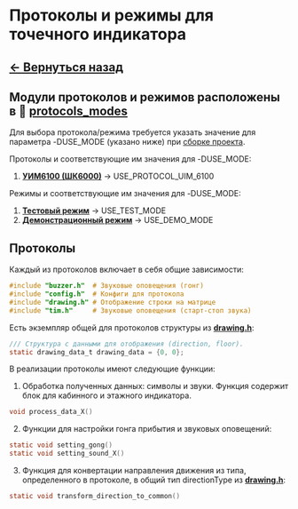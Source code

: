 # Протоколы и режимы для точечного индикатора

## **[<- Вернуться назад](../../middlewares/middlewares.md)**

## Модули протоколов и режимов расположены в 📂 **[protocols_modes](./)** <br>

Для выбора протокола/режима требуется указать значение для параметра -DUSE_MODE (указано ниже) при [сборке проекта](../../../README.md).

Протоколы и соответствующие им значения для -DUSE_MODE:

1. **[УИМ6100 (ШК6000)](./uim6100/uim6100.md)** -> USE_PROTOCOL_UIM_6100

Режимы и соответствующие им значения для -DUSE_MODE:

1. **[Тестовый режим](./test_mode/test_mode.md)** -> USE_TEST_MODE
2. **[Демонстрационный режим](./demo_mode/demo_mode.md)** -> USE_DEMO_MODE

## Протоколы

Каждый из протоколов включает в себя общие зависимости:

```c
#include "buzzer.h"  # Звуковые оповещения (гонг)
#include "config.h"  # Конфиги для протокола
#include "drawing.h" # Отображение строки на матрице
#include "tim.h"     # Звуковые оповещения (старт-стоп звука)
```

Есть экземпляр общей для протоколов структуры из **[drawing.h](../../middlewares/display_symbols/drawing.h)**:

```c
/// Структура с данными для отображения (direction, floor).
static drawing_data_t drawing_data = {0, 0};
```

В реализации протоколы имеют следующие функции:

1. Обработка полученных данных: символы и звуки. Функция содержит блок для кабинного и этажного индикатора.

```c
void process_data_X()
```

2. Функции для настройки гонга прибытия и звуковых оповещений:

```c
static void setting_gong()
static void setting_sound_X()
```

3. Функция для конвертации направления движения из типа, определенного в протоколе, в общий тип directionType из **[drawing.h](../../middlewares/display_symbols/drawing.h)**:

```c
static void transform_direction_to_common()
```
